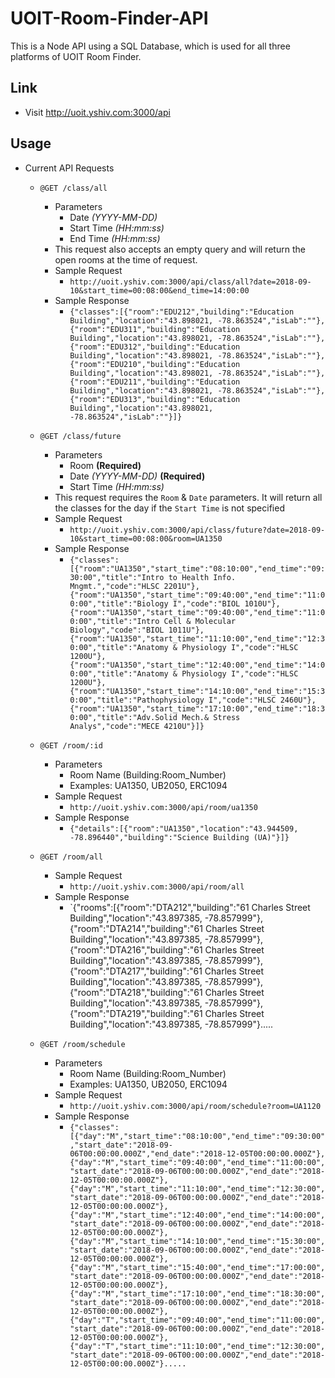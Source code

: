# UOIT-Room-Finder-API

This is a Node API using a SQL Database, which is used for all three platforms of UOIT Room Finder.

## Link
- Visit http://uoit.yshiv.com:3000/api

## Usage
- Current API Requests
  - `@GET /class/all`
    - Parameters
      - Date *(YYYY-MM-DD)*
      - Start Time *(HH:mm:ss)*
      - End Time *(HH:mm:ss)*
    - This request also accepts an empty query and will return the open rooms at the time of request.
    - Sample Request
      - `http://uoit.yshiv.com:3000/api/class/all?date=2018-09-10&start_time=00:08:00&end_time=14:00:00`
    - Sample Response
      - `{"classes":[{"room":"EDU212","building":"Education Building","location":"43.898021, -78.863524","isLab":""},{"room":"EDU311","building":"Education Building","location":"43.898021, -78.863524","isLab":""},{"room":"EDU312","building":"Education Building","location":"43.898021, -78.863524","isLab":""},{"room":"EDU210","building":"Education Building","location":"43.898021, -78.863524","isLab":""},{"room":"EDU211","building":"Education Building","location":"43.898021, -78.863524","isLab":""},{"room":"EDU313","building":"Education Building","location":"43.898021, -78.863524","isLab":""}]}`
    
  - `@GET /class/future`
    - Parameters
      - Room **(Required)**
      - Date *(YYYY-MM-DD)* **(Required)**
      - Start Time *(HH:mm:ss)*
    - This request requires the `Room` & `Date` parameters. It will return all the classes for the day if the `Start Time` is not specified
    - Sample Request
      - `http://uoit.yshiv.com:3000/api/class/future?date=2018-09-10&start_time=00:08:00&room=UA1350`
    - Sample Response
      - `{"classes":[{"room":"UA1350","start_time":"08:10:00","end_time":"09:30:00","title":"Intro to Health Info. Mngmt.","code":"HLSC 2201U"},{"room":"UA1350","start_time":"09:40:00","end_time":"11:00:00","title":"Biology I","code":"BIOL 1010U"},{"room":"UA1350","start_time":"09:40:00","end_time":"11:00:00","title":"Intro Cell & Molecular Biology","code":"BIOL 1011U"},{"room":"UA1350","start_time":"11:10:00","end_time":"12:30:00","title":"Anatomy & Physiology I","code":"HLSC 1200U"},{"room":"UA1350","start_time":"12:40:00","end_time":"14:00:00","title":"Anatomy & Physiology I","code":"HLSC 1200U"},{"room":"UA1350","start_time":"14:10:00","end_time":"15:30:00","title":"Pathophysiology I","code":"HLSC 2460U"},{"room":"UA1350","start_time":"17:10:00","end_time":"18:30:00","title":"Adv.Solid Mech.& Stress Analys","code":"MECE 4210U"}]}`
    
  - `@GET /room/:id`
    - Parameters 
      - Room Name (Building:Room_Number)
      - Examples: UA1350, UB2050, ERC1094
    - Sample Request
      - `http://uoit.yshiv.com:3000/api/room/ua1350`
    - Sample Response
      - `{"details":[{"room":"UA1350","location":"43.944509, -78.896440","building":"Science Building (UA)"}]}`
  
  - `@GET /room/all`
    - Sample Request
      - `http://uoit.yshiv.com:3000/api/room/all`
    - Sample Response
      - `{"rooms":[{"room":"DTA212","building":"61 Charles Street Building","location":"43.897385, -78.857999"},{"room":"DTA214","building":"61 Charles Street Building","location":"43.897385, -78.857999"},{"room":"DTA216","building":"61 Charles Street Building","location":"43.897385, -78.857999"},{"room":"DTA217","building":"61 Charles Street Building","location":"43.897385, -78.857999"},{"room":"DTA218","building":"61 Charles Street Building","location":"43.897385, -78.857999"},{"room":"DTA219","building":"61 Charles Street Building","location":"43.897385, -78.857999"}.....
  
  - `@GET /room/schedule`
    - Parameters 
      - Room Name (Building:Room_Number)
      - Examples: UA1350, UB2050, ERC1094
    - Sample Request
      - `http://uoit.yshiv.com:3000/api/room/schedule?room=UA1120`
    - Sample Response
      - `{"classes":[{"day":"M","start_time":"08:10:00","end_time":"09:30:00","start_date":"2018-09-06T00:00:00.000Z","end_date":"2018-12-05T00:00:00.000Z"},{"day":"M","start_time":"09:40:00","end_time":"11:00:00","start_date":"2018-09-06T00:00:00.000Z","end_date":"2018-12-05T00:00:00.000Z"},{"day":"M","start_time":"11:10:00","end_time":"12:30:00","start_date":"2018-09-06T00:00:00.000Z","end_date":"2018-12-05T00:00:00.000Z"},{"day":"M","start_time":"12:40:00","end_time":"14:00:00","start_date":"2018-09-06T00:00:00.000Z","end_date":"2018-12-05T00:00:00.000Z"},{"day":"M","start_time":"14:10:00","end_time":"15:30:00","start_date":"2018-09-06T00:00:00.000Z","end_date":"2018-12-05T00:00:00.000Z"},{"day":"M","start_time":"15:40:00","end_time":"17:00:00","start_date":"2018-09-06T00:00:00.000Z","end_date":"2018-12-05T00:00:00.000Z"},{"day":"M","start_time":"17:10:00","end_time":"18:30:00","start_date":"2018-09-06T00:00:00.000Z","end_date":"2018-12-05T00:00:00.000Z"},{"day":"T","start_time":"09:40:00","end_time":"11:00:00","start_date":"2018-09-06T00:00:00.000Z","end_date":"2018-12-05T00:00:00.000Z"},{"day":"T","start_time":"11:10:00","end_time":"12:30:00","start_date":"2018-09-06T00:00:00.000Z","end_date":"2018-12-05T00:00:00.000Z"}.....`
